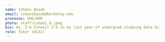 ```yaml
---
name: Ishani Basak
email: ishanibasak@berkeley.edu
pronouns: SHE/HER
photo: staff/ishani_b.jpeg
bio: Hi, I'm Ishani! I'm in my last year of undergrad studying Data Science and Applied Math and outside of school, I love to dance and climb. I'm excited to meet you all!
role: Tutor (UCS1)
---
```

